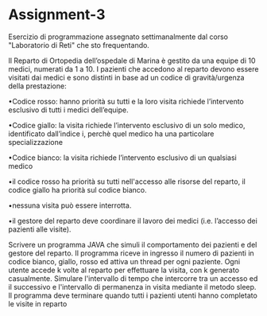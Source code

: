 # Assignment-3
Esercizio di programmazione assegnato settimanalmente dal corso "Laboratorio di Reti" che sto frequentando.

Il  Reparto  di  Ortopedia  dell’ospedale  di  Marina  è  gestito  da  una  equipe  di  10 medici, numerati da  1  a 10. I pazienti che accedono al reparto devono essere visitati  dai  medici  e  sono  distinti  in  base  ad  un  codice  di  gravità/urgenza  della prestazione:

•Codice  rosso:  hanno  priorità  su  tutti  e  la  loro  visita  richiede  l’intervento esclusivo di tutti i medici dell’equipe.

•Codice  giallo:  la  visita  richiede  l’intervento  esclusivo  di  un  solo  medico, identificato    dall’indice    i,    perchè    quel    medico    ha    una    particolare specializzazione

•Codice  bianco:   la   visita  richiede   l’intervento   esclusivo  di  un  qualsiasi medico

•il codice rosso ha priorità su tutti nell'accesso alle risorse del reparto, il codice giallo ha priorità sul codice bianco.

•nessuna visita può essere interrotta.

•il  gestore  del  reparto  deve  coordinare  il  lavoro  dei  medici  (i.e.  l’accesso  dei pazienti alle visite).

Scrivere  un  programma  JAVA  che  simuli  il  comportamento  dei  pazienti  e  del gestore del reparto. 
Il  programma  riceve  in  ingresso  il  numero  di  pazienti  in  codice  bianco, giallo, rosso ed attiva un thread per ogni paziente.
Ogni  utente  accede  k  volte  al  reparto  per  effettuare  la  visita,  con  k generato casualmente. Simulare l'intervallo di tempo che intercorre tra un accesso  ed  il  successivo  e  l'intervallo  di  permanenza  in  visita  mediante  il metodo sleep.
Il   programma   deve   terminare   quando   tutti   i   pazienti   utenti   hanno completato le visite in reparto
